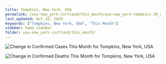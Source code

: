 ```yaml
---
title: Tompkins, New York, USA
permalink: /usa-new_york-cortland/this_month/usa-new_york-tompkins-30_days.html
last_updated: Oct 18, 2020
keywords: ["Tompkins, New York, USA", "This Month"]
sidebar: home_sidebar
folder: usa-new_york-cortland/this_month/
---
```


![Change in Confirmed Cases This Month for Tompkins, New York, USA](/images/graphs/usa-new_york-tompkins-delta_confirmed-30_days_graph.png)

![Change in Confirmed Deaths This Month for Tompkins, New York, USA](/images/graphs/usa-new_york-tompkins-delta_deaths-30_days_graph.png)
